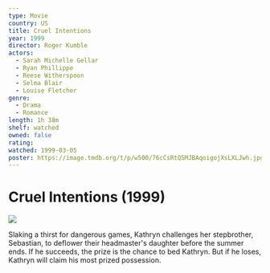 ```yaml
---
type: Movie
country: US
title: Cruel Intentions
year: 1999
director: Roger Kumble
actors:
  - Sarah Michelle Gellar
  - Ryan Phillippe
  - Reese Witherspoon
  - Selma Blair
  - Louise Fletcher
genre:
  - Drama
  - Romance
length: 1h 38m
shelf: watched
owned: false
rating:
watched: 1999-03-05
poster: https://image.tmdb.org/t/p/w500/76cCsRtQ5MJBAqoigojXsLXLJwh.jpg
---
```


# Cruel Intentions (1999)

![](https://image.tmdb.org/t/p/w500/76cCsRtQ5MJBAqoigojXsLXLJwh.jpg)

Slaking a thirst for dangerous games, Kathryn challenges her stepbrother, Sebastian, to deflower their headmaster's daughter before the summer ends. If he succeeds, the prize is the chance to bed Kathryn. But if he loses, Kathryn will claim his most prized possession.